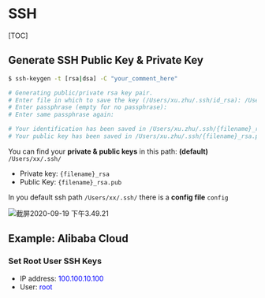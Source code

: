 # SSH

[TOC]

## Generate SSH Public Key & Private Key

```bash
$ ssh-keygen -t [rsa|dsa] -C "your_comment_here"

# Generating public/private rsa key pair.
# Enter file in which to save the key (/Users/xu.zhu/.ssh/id_rsa): /Users/xu.zhu/.ssh/{filename_rsa}
# Enter passphrase (empty for no passphrase): 
# Enter same passphrase again: 

# Your identification has been saved in /Users/xu.zhu/.ssh/{filename}_rsa.
# Your public key has been saved in /Users/xu.zhu/.ssh/{filename}_rsa.pub.
```

You can find your **private & public keys** in this path: **(default)** `/Users/xx/.ssh/` 

* Private key: `{filename}_rsa`
* Public Key: `{filename}_rsa.pub`

In you default ssh path `/Users/xx/.ssh/` there is a **config file** `config`

![截屏2020-09-19 下午3.49.21](https://tva1.sinaimg.cn/large/007S8ZIlgy1giw0de706vj30wu0bwq7h.jpg)

## Example: Alibaba Cloud

### Set Root User SSH Keys

* IP address: <font color=blue>100.100.10.100</font>
* User: <font color=blue>root</font>





